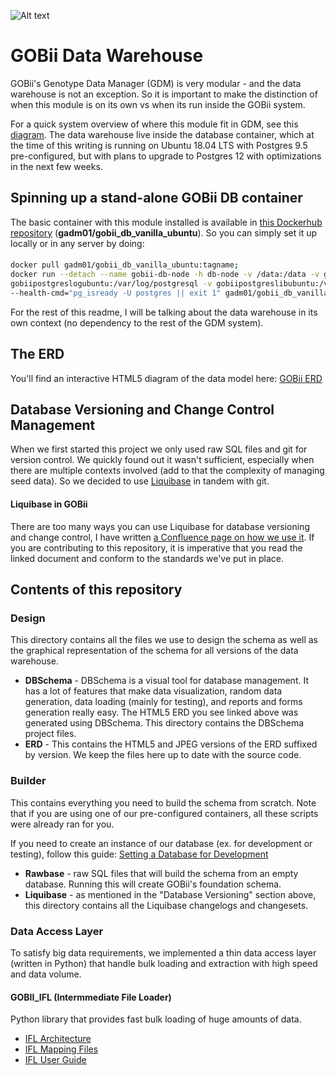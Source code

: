 ![Alt text](https://thumbnails-photos.amazon.com/v1/thumbnail/BoKZcnoqRbu1FA5S-pq0FQ?viewBox=860%2C430&ownerId=A3RL6H4CGV9EDF&groupShareToken=3nBmqRPHRkOSNoFCzXXJxA.g3lrRb25_s0FjHtiFfscnu "GOBii Project")

# GOBii Data Warehouse

GOBii's Genotype Data Manager (GDM) is very modular - and the data warehouse is not an exception. So it is important to make the distinction of when this module is on its own vs when its run inside the GOBii system.

For a quick system overview of where this module fit in GDM, see this [diagram](https://gobiiproject.atlassian.net/wiki/spaces/GD/pages/91717797/System+Architecture). The data warehouse live inside the database container, which at the time of this writing is running on Ubuntu 18.04 LTS with Postgres 9.5 pre-configured, but with plans to upgrade to Postgres 12 with optimizations in the next few weeks.

## Spinning up a stand-alone GOBii DB container

The basic container with this module installed is available in [this Dockerhub repository](https://hub.docker.com/r/gadm01/gobii_db_vanilla_ubuntu) (**gadm01/gobii_db_vanilla_ubuntu**). So you can simply set it up locally or in any server by doing:
####  

```bash  
docker pull gadm01/gobii_db_vanilla_ubuntu:tagname;
docker run --detach --name gobii-db-node -h db-node -v /data:/data -v gobiipostgresetcubuntu:/etc/postgresql -v \
gobiipostgreslogubuntu:/var/log/postgresql -v gobiipostgreslibubuntu:/var/lib/postgresql -p 5433:5432 \
--health-cmd="pg_isready -U postgres || exit 1" gadm01/gobii_db_vanilla_ubuntu:tagname;
```

For the rest of this readme, I will be talking about the data warehouse in its own context (no dependency to the rest of the GDM system).

## The ERD

You'll find an interactive HTML5 diagram of the data model here: [GOBii ERD](https://gobiiproject.atlassian.net/wiki/spaces/GDW/pages/249200646/Entity+Relationship+Diagram)


## Database Versioning and Change Control Management

When we first started this project we only used raw SQL files and git for version control. We quickly found out it wasn't sufficient, especially when there are multiple contexts involved (add to that the complexity of managing seed data). So we decided to use [Liquibase](https://www.liquibase.org/) in tandem with git. 

#### Liquibase in GOBii

There are too many ways you can use Liquibase for database versioning and change control, I have written [a Confluence page on how we use it](https://gobiiproject.atlassian.net/wiki/spaces/GDW/pages/248545594/Liquibase). If you are contributing to this repository, it is imperative that you read the linked document and conform to the standards we've put in place.


## Contents of this repository
 
### Design

This directory contains all the files we use to design the schema as well as the graphical representation of the schema for all versions of the data warehouse.

* **DBSchema** - DBSchema is a visual tool for database management. It has a lot of features that make data visualization, random data generation, data loading (mainly for testing), and reports and forms generation really easy. The HTML5 ERD you see linked above was generated using DBSchema. This directory contains the DBSchema project files. 
* **ERD** - This contains the HTML5 and JPEG versions of the ERD suffixed by version. We keep the files here up to date with the source code.


### Builder

This contains everything you need to build the schema from scratch. Note that if you are using one of our pre-configured containers, all these scripts were already ran for you.

If you need to create an instance of our database (ex. for development or testing), follow this guide: [Setting a Database for Development](https://gobiiproject.atlassian.net/wiki/spaces/GDW/pages/257523864/Setting+Up+a+Database+for+Development)


* **Rawbase** - raw SQL files that will build the schema from an empty database. Running this will create GOBii's foundation schema.
* **Liquibase** - as mentioned in the "Database Versioning" section above, this directory contains all the Liquibase changelogs and changesets.

### Data Access Layer

To satisfy big data requirements, we implemented a thin data access layer (written in Python) that handle bulk loading and extraction with high speed and data volume.

#### GOBII_IFL (Intermmediate File Loader)

Python library that provides fast bulk loading of huge amounts of data.

* [IFL Architecture](https://gobiiproject.atlassian.net/wiki/spaces/GDW/pages/257589467/IFL+Architecture)
* [IFL Mapping Files](https://gobiiproject.atlassian.net/wiki/spaces/GDW/pages/257589483/IFL+Mapping+Files)
* [IFL User Guide](https://gobiiproject.atlassian.net/wiki/spaces/GDW/pages/257589524/IFL+User+Guide)

